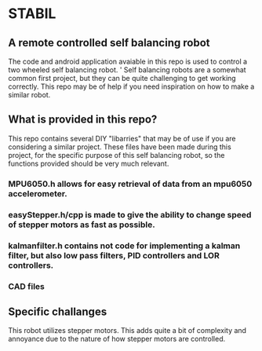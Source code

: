 # STABIL
## A remote controlled self balancing robot 

The code and android application avaiable in this repo is used to control a two wheeled self balancing robot. '
Self balancing robots are a somewhat common first project, but they can be quite challenging to get working correctly.
This repo may be of help if you need inspiration on how to make a similar robot. 

## What is provided in this repo?
This repo contains several DIY "libarries" that may be of use if you are considering a similar project. These files have been
made during this project, for the specific purpose of this self balancing robot, so the functions provided should be very much relevant.
### MPU6050.h allows for easy retrieval of data from an mpu6050 accelerometer. 
### easyStepper.h/cpp is made to give the ability to change speed of stepper motors as fast as possible.
### kalmanfilter.h contains not code for implementing a kalman filter, but also low pass filters, PID controllers and LOR controllers. 
### CAD files
  
## Specific challanges
This robot utilizes stepper motors. This adds quite a bit of complexity and annoyance due to the nature of how stepper motors are controlled.

